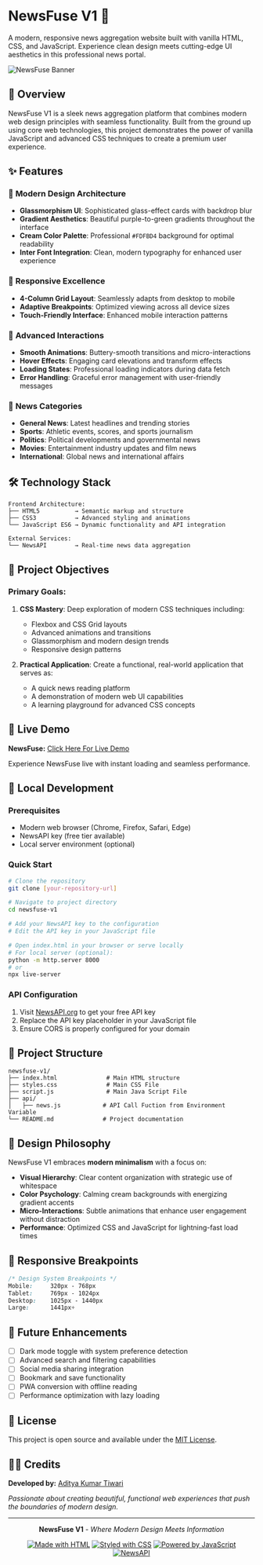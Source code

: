 # NewsFuse V1 📰

A modern, responsive news aggregation website built with vanilla HTML, CSS, and JavaScript. Experience clean design meets cutting-edge UI aesthetics in this professional news portal.

![NewsFuse Banner]([https://via.placeholder.com/1200x400/6366f1/ffffff?text=NewsFuse+V1](https://drive.google.com/file/d/1bi6mlgQ0OZHQD_Hv97ioFwi1G0Y0AMdl/view?usp=sharing))

## 🌟 Overview

NewsFuse V1 is a sleek news aggregation platform that combines modern web design principles with seamless functionality. Built from the ground up using core web technologies, this project demonstrates the power of vanilla JavaScript and advanced CSS techniques to create a premium user experience.

## ✨ Features

### 🎨 **Modern Design Architecture**
- **Glassmorphism UI**: Sophisticated glass-effect cards with backdrop blur
- **Gradient Aesthetics**: Beautiful purple-to-green gradients throughout the interface
- **Cream Color Palette**: Professional `#FDFBD4` background for optimal readability
- **Inter Font Integration**: Clean, modern typography for enhanced user experience

### 📱 **Responsive Excellence**
- **4-Column Grid Layout**: Seamlessly adapts from desktop to mobile
- **Adaptive Breakpoints**: Optimized viewing across all device sizes
- **Touch-Friendly Interface**: Enhanced mobile interaction patterns

### 🚀 **Advanced Interactions**
- **Smooth Animations**: Buttery-smooth transitions and micro-interactions
- **Hover Effects**: Engaging card elevations and transform effects
- **Loading States**: Professional loading indicators during data fetch
- **Error Handling**: Graceful error management with user-friendly messages

### 📰 **News Categories**
- **General News**: Latest headlines and trending stories
- **Sports**: Athletic events, scores, and sports journalism
- **Politics**: Political developments and governmental news
- **Movies**: Entertainment industry updates and film news
- **International**: Global news and international affairs

## 🛠️ Technology Stack

```
Frontend Architecture:
├── HTML5          → Semantic markup and structure
├── CSS3           → Advanced styling and animations
└── JavaScript ES6 → Dynamic functionality and API integration

External Services:
└── NewsAPI        → Real-time news data aggregation
```

## 🎯 Project Objectives

### **Primary Goals:**
1. **CSS Mastery**: Deep exploration of modern CSS techniques including:
   - Flexbox and CSS Grid layouts
   - Advanced animations and transitions
   - Glassmorphism and modern design trends
   - Responsive design patterns

2. **Practical Application**: Create a functional, real-world application that serves as:
   - A quick news reading platform
   - A demonstration of modern web UI capabilities
   - A learning playground for advanced CSS concepts

## 🚀 Live Demo

**NewsFuse:** [Click Here For Live Demo](https://news-fuse-akt.vercel.app/)

Experience NewsFuse live with instant loading and seamless performance.

## 🔧 Local Development

### **Prerequisites**
- Modern web browser (Chrome, Firefox, Safari, Edge)
- NewsAPI key (free tier available)
- Local server environment (optional)

### **Quick Start**
```bash
# Clone the repository
git clone [your-repository-url]

# Navigate to project directory
cd newsfuse-v1

# Add your NewsAPI key to the configuration
# Edit the API key in your JavaScript file

# Open index.html in your browser or serve locally
# For local server (optional):
python -m http.server 8000
# or
npx live-server
```

### **API Configuration**
1. Visit [NewsAPI.org](https://newsapi.org/) to get your free API key
2. Replace the API key placeholder in your JavaScript file
3. Ensure CORS is properly configured for your domain

## 📁 Project Structure

```
newsfuse-v1/
├── index.html              # Main HTML structure
├── styles.css              # Main CSS File
├── script.js               # Main Java Script File
├── api/
│   ├── news.js            # API Call Fuction from Environment Variable
└── README.md              # Project documentation
```

## 🎨 Design Philosophy

NewsFuse V1 embraces **modern minimalism** with a focus on:

- **Visual Hierarchy**: Clear content organization with strategic use of whitespace
- **Color Psychology**: Calming cream backgrounds with energizing gradient accents
- **Micro-Interactions**: Subtle animations that enhance user engagement without distraction
- **Performance**: Optimized CSS and JavaScript for lightning-fast load times

## 📱 Responsive Breakpoints

```css
/* Design System Breakpoints */
Mobile:     320px - 768px
Tablet:     769px - 1024px
Desktop:    1025px - 1440px
Large:      1441px+
```

## 🔮 Future Enhancements

- [ ] Dark mode toggle with system preference detection
- [ ] Advanced search and filtering capabilities
- [ ] Social media sharing integration
- [ ] Bookmark and save functionality
- [ ] PWA conversion with offline reading
- [ ] Performance optimization with lazy loading

## 📄 License

This project is open source and available under the [MIT License](LICENSE).

## 👨‍💻 Credits

**Developed by:** [Aditya Kumar Tiwari](https://www.linkedin.com/in/akt11/)

*Passionate about creating beautiful, functional web experiences that push the boundaries of modern design.*

---

<div align="center">

**NewsFuse V1** - *Where Modern Design Meets Information*

[![Made with HTML](https://img.shields.io/badge/Made%20with-HTML-E34F26.svg)](https://developer.mozilla.org/en-US/docs/Web/HTML)
[![Styled with CSS](https://img.shields.io/badge/Styled%20with-CSS-1572B6.svg)](https://developer.mozilla.org/en-US/docs/Web/CSS)
[![Powered by JavaScript](https://img.shields.io/badge/Powered%20by-JavaScript-F7DF1E.svg)](https://developer.mozilla.org/en-US/docs/Web/JavaScript)
[![NewsAPI](https://img.shields.io/badge/API-NewsAPI-FF6B35.svg)](https://newsapi.org/)

</div>
